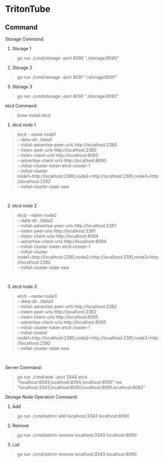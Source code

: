 # TritonTube

## Command

Storage Command:
1. Storage 1
> go run ./cmd/storage -port 8090 "./storage/8090"<br>
2. Storage 2
> go run ./cmd/storage -port 8091 "./storage/8091"<br>
3. Storage 3
> go run ./cmd/storage -port 8092 "./storage/8092"<br>

etcd Command:
> brew install etcd<br>

1. etcd node 1
> etcd --name node1 \
 --data-dir ./data1 \
 --initial-advertise-peer-urls http://localhost:2380 \
 --listen-peer-urls http://localhost:2380 \
 --listen-client-urls http://localhost:8093 \
 --advertise-client-urls http://localhost:8093 \
 --initial-cluster-token etcd-cluster-1 \
 --initial-cluster node1=http://localhost:2380,node2=http://localhost:2381,node3=http://localhost:2382 \
 --initial-cluster-state new
<br>

2. etcd node 2
> etcd --name node2 \
 --data-dir ./data2 \
 --initial-advertise-peer-urls http://localhost:2381 \
 --listen-peer-urls http://localhost:2381 \
 --listen-client-urls http://localhost:8094 \
 --advertise-client-urls http://localhost:8094 \
 --initial-cluster-token etcd-cluster-1 \
 --initial-cluster node1=http://localhost:2380,node2=http://localhost:2381,node3=http://localhost:2382 \
 --initial-cluster-state new
<br>

3. etcd node 3
> etcd --name node3 \
 --data-dir ./data3 \
 --initial-advertise-peer-urls http://localhost:2382 \
 --listen-peer-urls http://localhost:2382 \
 --listen-client-urls http://localhost:8095 \
 --advertise-client-urls http://localhost:8095 \
 --initial-cluster-token etcd-cluster-1 \
 --initial-cluster node1=http://localhost:2380,node2=http://localhost:2381,node3=http://localhost:2382 \
 --initial-cluster-state new
<br>

Server Command:

> go run ./cmd/web -port 3344 etcd "localhost:8093,localhost:8094,localhost:8095" nw "localhost:3343,localhost:8090,localhost:8091,localhost:8092"<br>

Storage Node Operation Command:

1. Add
> go run ./cmd/admin add localhost:3343 localhost:8090

2. Remove
> go run ./cmd/admin remove localhost:3343 localhost:8090

3. List
> go run ./cmd/admin remove localhost:3343 localhost:8090
